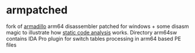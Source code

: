 # armpatched
fork of [armadillo](https://github.com/jsherman212/armadillo) arm64 disassembler patched for windows + some disasm magic to illustrate how [static code analysis](https://redplait.blogspot.com/2020/04/static-code-analysis.html) works. 
Directory arm64sw contains IDA Pro plugin for switch tables processing in arm64 based PE files
